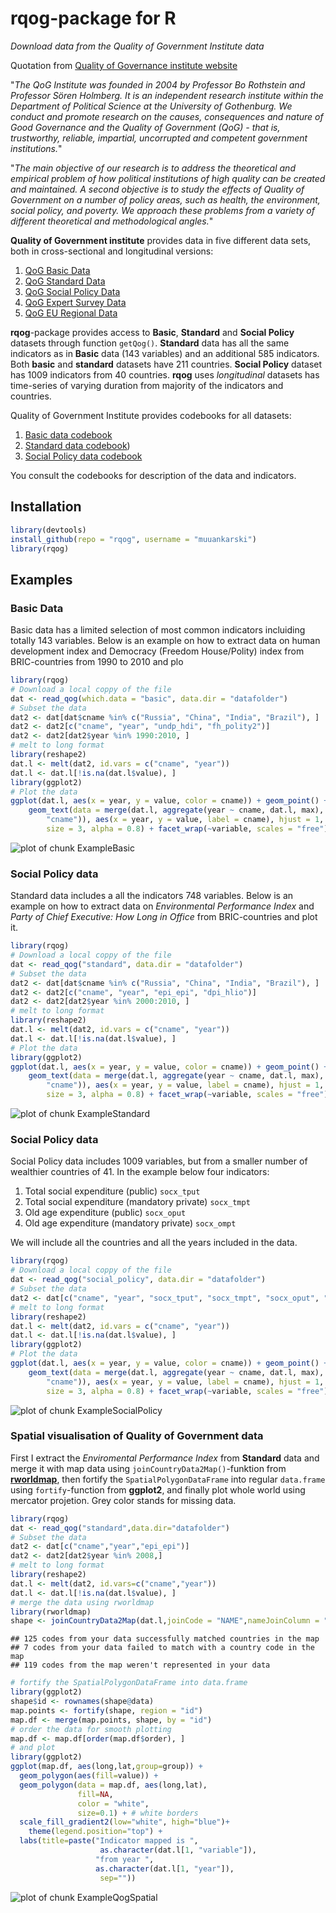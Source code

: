 <!--
%\VignetteEngine{knitr::knitr}
%\VignetteIndexEntry{rqog Markdown Vignette made with knitr}
-->

rqog-package for R
====================================

*Download data from the Quality of Government Institute data*

Quotation from [ Quality of Governance institute website](http://www.qog.pol.gu.se/)

"*The QoG Institute was founded in 2004 by Professor Bo Rothstein and Professor Sören Holmberg. It is an independent research institute within the Department of Political Science at the University of Gothenburg. We conduct and promote research on the causes, consequences and nature of Good Governance and the Quality of Government (QoG) - that is, trustworthy, reliable, impartial, uncorrupted and competent government institutions.*"

"*The main objective of our research is to address the theoretical and empirical problem of how political institutions of high quality can be created and maintained. A second objective is to study the effects of Quality of Government on a number of policy areas, such as health, the environment, social policy, and poverty. We approach these problems from a variety of different theoretical and methodological angles.*"

**Quality of Government institute** provides data in five different data sets, both in cross-sectional and longitudinal versions:

1. [QoG Basic Data](http://www.qog.pol.gu.se/data/datadownloads/qogbasicdata/)
2. [QoG Standard Data](http://www.qog.pol.gu.se/data/datadownloads/qogstandarddata/)
3. [QoG Social Policy Data](http://www.qog.pol.gu.se/data/datadownloads/qogsocialpolicydata/)
4. [QoG Expert Survey Data](http://www.qog.pol.gu.se/data/datadownloads/qogexpertsurveydata/) 
5. [QoG EU Regional Data](http://www.qog.pol.gu.se/data/datadownloads/qogeuregionaldata/)

**rqog**-package provides access to **Basic**, **Standard** and **Social Policy** datasets through function `getQog()`. **Standard** data has all the same indicators as in **Basic** data (143 variables) and an additional 585 indicators. Both **basic** and **standard** datasets have 211 countries. **Social Policy** dataset has 1009 indicators from 40 countries. **rqog** uses *longitudinal* datasets has time-series of varying duration from majority of the indicators and countries.

Quality of Government Institute provides codebooks for all datasets: 

1. [Basic data codebook](http://www.qogdata.pol.gu.se/codebook/codebook_basic_30aug13.pdf)
2. [Standard data codebook](http://www.qogdata.pol.gu.se/codebook/codebook_standard_15may13.pdf)) 
3. [Social Policy data codebook](http://www.qogdata.pol.gu.se/codebook/codebook_social_4apr12.pdf)

You consult the codebooks for description of the data and indicators.


## Installation


```r
library(devtools)
install_github(repo = "rqog", username = "muuankarski")
library(rqog)
```


## Examples

### Basic Data

Basic data has a limited selection of most common indicators incluiding totally 143 variables. Below is an example on how to extract data on human development index and Democracy (Freedom House/Polity) index from BRIC-countries from 1990 to 2010 and plo



```r
library(rqog)
# Download a local coppy of the file
dat <- read_qog(which.data = "basic", data.dir = "datafolder")
# Subset the data
dat2 <- dat[dat$cname %in% c("Russia", "China", "India", "Brazil"), ]
dat2 <- dat2[c("cname", "year", "undp_hdi", "fh_polity2")]
dat2 <- dat2[dat2$year %in% 1990:2010, ]
# melt to long format
library(reshape2)
dat.l <- melt(dat2, id.vars = c("cname", "year"))
dat.l <- dat.l[!is.na(dat.l$value), ]
library(ggplot2)
# Plot the data
ggplot(dat.l, aes(x = year, y = value, color = cname)) + geom_point() + geom_line() + 
    geom_text(data = merge(dat.l, aggregate(year ~ cname, dat.l, max), by = c("year", 
        "cname")), aes(x = year, y = value, label = cname), hjust = 1, vjust = -1, 
        size = 3, alpha = 0.8) + facet_wrap(~variable, scales = "free") + theme(legend.position = "none")
```

![plot of chunk ExampleBasic](figure/ExampleBasic.png) 



### Social Policy data

Standard data includes a all the indicators 748 variables. Below is an example on how to extract data on *Environmental Performance Index*  and *Party of Chief Executive: How Long in Office* from BRIC-countries and plot it.



```r
library(rqog)
# Download a local coppy of the file
dat <- read_qog("standard", data.dir = "datafolder")
# Subset the data
dat2 <- dat[dat$cname %in% c("Russia", "China", "India", "Brazil"), ]
dat2 <- dat2[c("cname", "year", "epi_epi", "dpi_hlio")]
dat2 <- dat2[dat2$year %in% 2000:2010, ]
# melt to long format
library(reshape2)
dat.l <- melt(dat2, id.vars = c("cname", "year"))
dat.l <- dat.l[!is.na(dat.l$value), ]
# Plot the data
library(ggplot2)
ggplot(dat.l, aes(x = year, y = value, color = cname)) + geom_point() + geom_line() + 
    geom_text(data = merge(dat.l, aggregate(year ~ cname, dat.l, max), by = c("year", 
        "cname")), aes(x = year, y = value, label = cname), hjust = 1, vjust = -1, 
        size = 3, alpha = 0.8) + facet_wrap(~variable, scales = "free") + theme(legend.position = "none")
```

![plot of chunk ExampleStandard](figure/ExampleStandard.png) 


### Social Policy data

Social Policy data includes 1009 variables, but from a smaller number of wealthier countries of 41. In the example below four indicators:

1. Total social expenditure (public) `socx_tput`
2. Total social expenditure (mandatory private) `socx_tmpt`
3. Old age expenditure (public) `socx_oput`
4. Old age expenditure (mandatory private) `socx_ompt`

We will include all the countries and all the years included in the data.



```r
library(rqog)
# Download a local coppy of the file
dat <- read_qog("social_policy", data.dir = "datafolder")
# Subset the data
dat2 <- dat[c("cname", "year", "socx_tput", "socx_tmpt", "socx_oput", "socx_ompt")]
# melt to long format
library(reshape2)
dat.l <- melt(dat2, id.vars = c("cname", "year"))
dat.l <- dat.l[!is.na(dat.l$value), ]
library(ggplot2)
# Plot the data
ggplot(dat.l, aes(x = year, y = value, color = cname)) + geom_point() + geom_line() + 
    geom_text(data = merge(dat.l, aggregate(year ~ cname, dat.l, max), by = c("year", 
        "cname")), aes(x = year, y = value, label = cname), hjust = 1, vjust = -1, 
        size = 3, alpha = 0.8) + facet_wrap(~variable, scales = "free") + theme(legend.position = "none")
```

![plot of chunk ExampleSocialPolicy](figure/ExampleSocialPolicy.png) 



### Spatial visualisation of Quality of Government data

First I extract the *Enviromental Performance Index* from **Standard** data and merge it with map data using `joinCountryData2Map()`-funktion from [**rworldmap**](http://cran.r-project.org/web/packages/rworldmap/index.html), then fortify the `SpatialPolygonDataFrame` into regular `data.frame` using `fortify`-function from **ggplot2**,  and finally plot whole world using mercator projetion. Grey color stands for missing data.


```r
library(rqog)
dat <- read_qog("standard",data.dir="datafolder")
# Subset the data
dat2 <- dat[c("cname","year","epi_epi")]
dat2 <- dat2[dat2$year %in% 2008,]
# melt to long format
library(reshape2)
dat.l <- melt(dat2, id.vars=c("cname","year"))
dat.l <- dat.l[!is.na(dat.l$value), ]
# merge the data using rworldmap
library(rworldmap)
shape <- joinCountryData2Map(dat.l,joinCode = "NAME",nameJoinColumn = "cname")
```

```
## 125 codes from your data successfully matched countries in the map
## 7 codes from your data failed to match with a country code in the map
## 119 codes from the map weren't represented in your data
```

```r
# fortify the SpatialPolygonDataFrame into data.frame
library(ggplot2)
shape$id <- rownames(shape@data)
map.points <- fortify(shape, region = "id")
map.df <- merge(map.points, shape, by = "id")
# order the data for smooth plotting
map.df <- map.df[order(map.df$order), ]
# and plot
library(ggplot2)
ggplot(map.df, aes(long,lat,group=group)) +
  geom_polygon(aes(fill=value)) +
  geom_polygon(data = map.df, aes(long,lat), 
               fill=NA, 
               color = "white",
               size=0.1) + # white borders
  scale_fill_gradient2(low="white", high="blue")+
    theme(legend.position="top") +
  labs(title=paste("Indicator mapped is ",
                    as.character(dat.l[1, "variable"]),
                   "from year ",
                   as.character(dat.l[1, "year"]),
                    sep=""))
```

![plot of chunk ExampleQogSpatial](figure/ExampleQogSpatial.png) 



<!--

### STATA-package

*Christoph Thewes, from University of Potsdam* has already written a package for STATA users. [See details from QoG website](http://www.qog.pol.gu.se/data/dataextras/forstatausers/)

-->
